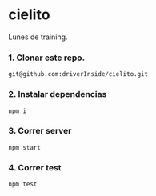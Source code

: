 # cielito
Lunes de training.

### 1. Clonar este repo.
```
git@github.com:driverInside/cielito.git
```
### 2. Instalar dependencias
```
npm i 
```
### 3. Correr server
```
npm start
```
### 4. Correr test
```
npm test
```
